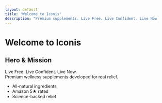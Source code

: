 ```yaml
---
layout: default
title: "Welcome to Iconis"
description: "Premium supplements. Live Free. Live Confident. Live Now."
---
```


# Welcome to Iconis

## Hero & Mission
Live Free. Live Confident. Live Now.  
Premium wellness supplements developed for real relief.

- All-natural ingredients
- Amazon 5★ rated
- Science-backed relief